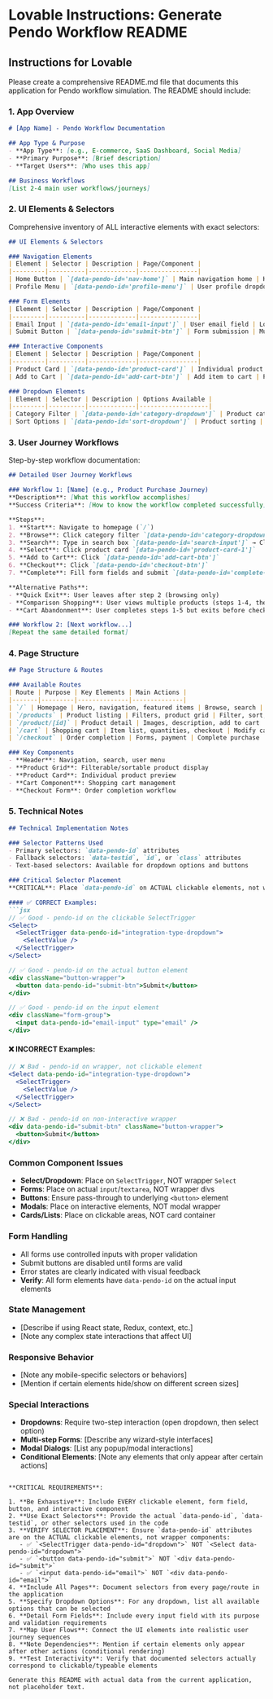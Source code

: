 # Lovable Instructions: Generate Pendo Workflow README

## Instructions for Lovable

Please create a comprehensive README.md file that documents this application for Pendo workflow simulation. The README should include:

### 1. App Overview
```markdown
# [App Name] - Pendo Workflow Documentation

## App Type & Purpose
- **App Type**: [e.g., E-commerce, SaaS Dashboard, Social Media]
- **Primary Purpose**: [Brief description]
- **Target Users**: [Who uses this app]

## Business Workflows
[List 2-4 main user workflows/journeys]
```

### 2. UI Elements & Selectors
Comprehensive inventory of ALL interactive elements with exact selectors:

```markdown
## UI Elements & Selectors

### Navigation Elements
| Element | Selector | Description | Page/Component |
|---------|----------|-------------|----------------|
| Home Button | `[data-pendo-id='nav-home']` | Main navigation home | Header |
| Profile Menu | `[data-pendo-id='profile-menu']` | User profile dropdown | Header |

### Form Elements  
| Element | Selector | Description | Page/Component |
|---------|----------|-------------|----------------|
| Email Input | `[data-pendo-id='email-input']` | User email field | Login/Signup |
| Submit Button | `[data-pendo-id='submit-btn']` | Form submission | Multiple |

### Interactive Components
| Element | Selector | Description | Page/Component |
|---------|----------|-------------|----------------|
| Product Card | `[data-pendo-id='product-card']` | Individual product | Product List |
| Add to Cart | `[data-pendo-id='add-cart-btn']` | Add item to cart | Product Detail |

### Dropdown Elements
| Element | Selector | Description | Options Available |
|---------|----------|-------------|-------------------|
| Category Filter | `[data-pendo-id='category-dropdown']` | Product category selection | Electronics, Clothing, Books |
| Sort Options | `[data-pendo-id='sort-dropdown']` | Product sorting | Price: Low to High, Newest First |
```

### 3. User Journey Workflows
Step-by-step workflow documentation:

```markdown
## Detailed User Journey Workflows

### Workflow 1: [Name] (e.g., Product Purchase Journey)
**Description**: [What this workflow accomplishes]
**Success Criteria**: [How to know the workflow completed successfully]

**Steps**:
1. **Start**: Navigate to homepage (`/`)
2. **Browse**: Click category filter `[data-pendo-id='category-dropdown']` → Select "Electronics"
3. **Search**: Type in search box `[data-pendo-id='search-input']` → Click search `[data-pendo-id='search-btn']`
4. **Select**: Click product card `[data-pendo-id='product-card-1']`
5. **Add to Cart**: Click `[data-pendo-id='add-cart-btn']`
6. **Checkout**: Click `[data-pendo-id='checkout-btn']`
7. **Complete**: Fill form fields and submit `[data-pendo-id='complete-order-btn']`

**Alternative Paths**:
- **Quick Exit**: User leaves after step 2 (browsing only)
- **Comparison Shopping**: User views multiple products (steps 1-4, then repeat 4)
- **Cart Abandonment**: User completes steps 1-5 but exits before checkout

### Workflow 2: [Next workflow...]
[Repeat the same detailed format]
```

### 4. Page Structure
```markdown
## Page Structure & Routes

### Available Routes
| Route | Purpose | Key Elements | Main Actions |
|-------|---------|--------------|--------------|
| `/` | Homepage | Hero, navigation, featured items | Browse, search |
| `/products` | Product listing | Filters, product grid | Filter, sort, select |
| `/product/[id]` | Product detail | Images, description, add to cart | View, add to cart |
| `/cart` | Shopping cart | Item list, quantities, checkout | Modify cart, checkout |
| `/checkout` | Order completion | Forms, payment | Complete purchase |

### Key Components
- **Header**: Navigation, search, user menu
- **Product Grid**: Filterable/sortable product display  
- **Product Card**: Individual product preview
- **Cart Component**: Shopping cart management
- **Checkout Form**: Order completion workflow
```

### 5. Technical Notes
```markdown
## Technical Implementation Notes

### Selector Patterns Used
- Primary selectors: `data-pendo-id` attributes
- Fallback selectors: `data-testid`, `id`, or `class` attributes
- Text-based selectors: Available for dropdown options and buttons

### Critical Selector Placement
**CRITICAL**: Place `data-pendo-id` on ACTUAL clickable elements, not wrappers:

#### ✅ CORRECT Examples:
```jsx
// ✅ Good - pendo-id on the clickable SelectTrigger
<Select>
  <SelectTrigger data-pendo-id="integration-type-dropdown">
    <SelectValue />
  </SelectTrigger>
</Select>

// ✅ Good - pendo-id on the actual button element
<div className="button-wrapper">
  <button data-pendo-id="submit-btn">Submit</button>
</div>

// ✅ Good - pendo-id on the input element
<div className="form-group">
  <input data-pendo-id="email-input" type="email" />
</div>
```

#### ❌ INCORRECT Examples:
```jsx
// ❌ Bad - pendo-id on wrapper, not clickable element
<Select data-pendo-id="integration-type-dropdown">
  <SelectTrigger>
    <SelectValue />
  </SelectTrigger>
</Select>

// ❌ Bad - pendo-id on non-interactive wrapper
<div data-pendo-id="submit-btn" className="button-wrapper">
  <button>Submit</button>
</div>
```

### Common Component Issues
- **Select/Dropdown**: Place on `SelectTrigger`, NOT wrapper `Select`
- **Forms**: Place on actual `input`/`textarea`, NOT wrapper divs
- **Buttons**: Ensure pass-through to underlying `<button>` element
- **Modals**: Place on interactive elements, NOT modal wrapper
- **Cards/Lists**: Place on clickable areas, NOT card container

### Form Handling
- All forms use controlled inputs with proper validation
- Submit buttons are disabled until forms are valid
- Error states are clearly indicated with visual feedback
- **Verify**: All form elements have `data-pendo-id` on the actual input elements

### State Management
- [Describe if using React state, Redux, context, etc.]
- [Note any complex state interactions that affect UI]

### Responsive Behavior
- [Note any mobile-specific selectors or behaviors]
- [Mention if certain elements hide/show on different screen sizes]

### Special Interactions
- **Dropdowns**: Require two-step interaction (open dropdown, then select option)
- **Multi-step Forms**: [Describe any wizard-style interfaces]
- **Modal Dialogs**: [List any popup/modal interactions]
- **Conditional Elements**: [Note any elements that only appear after certain actions]
```

**CRITICAL REQUIREMENTS**:

1. **Be Exhaustive**: Include EVERY clickable element, form field, button, and interactive component
2. **Use Exact Selectors**: Provide the actual `data-pendo-id`, `data-testid`, or other selectors used in the code
3. **VERIFY SELECTOR PLACEMENT**: Ensure `data-pendo-id` attributes are on the ACTUAL clickable elements, not wrapper components:
   - ✅ `<SelectTrigger data-pendo-id="dropdown">` NOT `<Select data-pendo-id="dropdown">`
   - ✅ `<button data-pendo-id="submit">` NOT `<div data-pendo-id="submit">`
   - ✅ `<input data-pendo-id="email">` NOT `<div data-pendo-id="email">`
4. **Include All Pages**: Document selectors from every page/route in the application
5. **Specify Dropdown Options**: For any dropdown, list all available options that can be selected
6. **Detail Form Fields**: Include every input field with its purpose and validation requirements
7. **Map User Flows**: Connect the UI elements into realistic user journey sequences
8. **Note Dependencies**: Mention if certain elements only appear after other actions (conditional rendering)
9. **Test Interactivity**: Verify that documented selectors actually correspond to clickable/typeable elements

Generate this README with actual data from the current application, not placeholder text. 